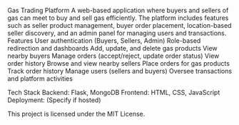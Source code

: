 Gas Trading Platform
A web-based application where buyers and sellers of gas can meet to buy and sell gas efficiently. The platform includes features such as seller product management, buyer order placement, location-based seller discovery, and an admin panel for managing users and transactions.
Features
User authentication (Buyers, Sellers, Admin)
Role-based redirection and dashboards
Add, update, and delete gas products
View nearby buyers
Manage orders (accept/reject, update order status)
View order history
Browse and view nearby sellers
Place orders for gas products
Track order history
Manage users (sellers and buyers)
Oversee transactions and platform activities

Tech Stack
Backend: Flask, MongoDB
Frontend: HTML, CSS, JavaScript
Deployment: (Specify if hosted)

This project is licensed under the MIT License.
